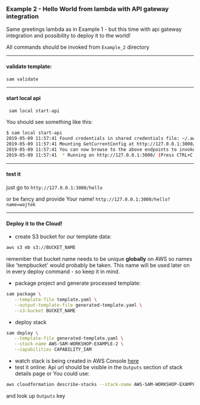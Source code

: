 ### Example 2 - Hello World from lambda with API gateway integration

Same greetings lambda as in Example 1 - but this time with api gateway integration and possibility to deploy it to the world!

All commands should be invoked from `Example_2` directory

---
#### validate template:
```bash
sam validate
```
---
#### start local api

```bash
 sam local start-api
```
You should see something like this:
```bash
$ sam local start-api
2019-05-09 11:57:41 Found credentials in shared credentials file: ~/.aws/credentials
2019-05-09 11:57:41 Mounting GetCurrentConfig at http://127.0.0.1:3000/hello [GET]
2019-05-09 11:57:41 You can now browse to the above endpoints to invoke your functions. You do not need to restart/reload SAM CLI while working on your functions, changes will be reflected instantly/automatically. You only need to restart SAM CLI if you update your AWS SAM template
2019-05-09 11:57:41  * Running on http://127.0.0.1:3000/ (Press CTRL+C to quit)
```

---
#### test it
just go to `http://127.0.0.1:3000/hello`

or be fancy and provide Your name! `http://127.0.0.1:3000/hello?name=wojtek`

---

#### Deploy it to the Cloud!
* create S3 bucket for our template data:
```bash
aws s3 mb s3://BUCKET_NAME
```
remember that bucket name needs to be unique **globally** on AWS so names like 'tempbucket' would probably be taken.
This name will be used later on in every deploy command - so keep it in mind.

* package project and generate processed template:
```bash
sam package \
   --template-file template.yaml \
   --output-template-file generated-template.yaml \
   --s3-bucket BUCKET_NAME
```

* deploy stack
```bash
sam deploy \
   --template-file generated-template.yaml \
   --stack-name AWS-SAM-WORKSHOP-EXAMPLE-2 \
   --capabilities CAPABILITY_IAM
```

* watch stack is being created in AWS Console [here](https://eu-west-1.console.aws.amazon.com/cloudformation/home?region=eu-west-1)
* test it online: Api url should be visible in the `Outputs` section of stack details page or You could use:
```bash
aws cloudformation describe-stacks --stack-name AWS-SAM-WORKSHOP-EXAMPLE-2
```
and look up `Outputs` key